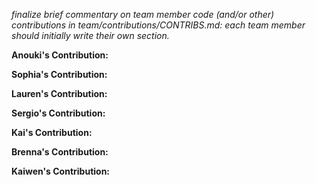 *finalize brief commentary on team member code (and/or other) contributions in team/contributions/CONTRIBS.md: each team member should initially write their own section.*


**Anouki's Contribution:**

**Sophia's Contribution:**

**Lauren's Contribution:**

**Sergio's Contribution:**

**Kai's Contribution:**

**Brenna's Contribution:**

**Kaiwen's Contribution:**
